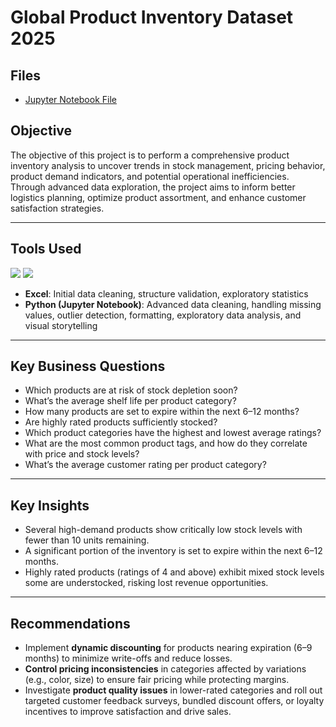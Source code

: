 #  Global Product Inventory Dataset 2025 

##  Files 
- [Jupyter Notebook File](https://github.com/Ratau-Lebohang/Lebohang-Analytics-Portfolio/blob/2feb04dd84cc1c4b606d2a101a6648c50d7e72e6/Global%20Product%20Inventory/Global%20Product%20Inventory%20.ipynb)

## Objective 
The objective of this project is to perform a comprehensive product inventory analysis to uncover trends in stock management, pricing behavior, product demand indicators, and potential operational inefficiencies. Through advanced data exploration, the project aims to inform better logistics planning, optimize product assortment, and enhance customer satisfaction strategies. 

--- 


##  Tools Used 
<p align="left">
  <img src="https://img.shields.io/badge/Excel-217346?style=for-the-badge&logo=microsoft-excel&logoColor=white"/>
  <img src="https://img.shields.io/badge/Python-FFD43B?style=for-the-badge&logo=python&logoColor=blue"/>
</p> 

- **Excel**: Initial data cleaning, structure validation, exploratory statistics
- **Python (Jupyter Notebook)**: Advanced data cleaning, handling missing values, outlier detection, formatting, exploratory data analysis, and visual storytelling
 --- 


##  Key Business Questions 
- Which products are at risk of stock depletion soon?
- What’s the average shelf life per product category?
- How many products are set to expire within the next 6–12 months?
- Are highly rated products sufficiently stocked?
- Which product categories have the highest and lowest average ratings?
- What are the most common product tags, and how do they correlate with price and stock levels?
- What’s the average customer rating per product category? 

--- 


##  Key Insights 
- Several high-demand products show critically low stock levels with fewer than 10 units remaining.
- A significant portion of the inventory is set to expire within the next 6–12 months.
- Highly rated products (ratings of 4 and above) exhibit mixed stock levels some are understocked, risking lost revenue opportunities.
  
--- 


##  Recommendations 
- Implement **dynamic discounting** for products nearing expiration (6–9 months) to minimize write-offs and reduce losses.
- **Control pricing inconsistencies** in categories affected by variations (e.g., color, size) to ensure fair pricing while protecting margins.
- Investigate **product quality issues** in lower-rated categories and roll out targeted customer feedback surveys, bundled discount offers, or loyalty incentives to improve satisfaction and drive sales.
